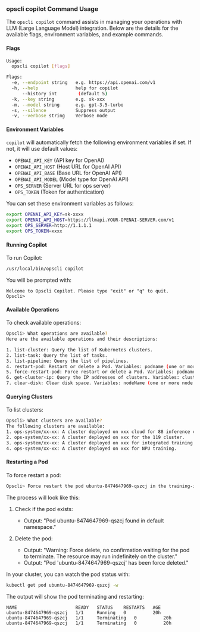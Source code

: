 ### opscli copilot Command Usage

The `opscli copilot` command assists in managing your operations with LLM (Large Language Model) integration. Below are the details for the available flags, environment variables, and example commands.

#### Flags

```bash
Usage:
  opscli copilot [flags]

Flags:
  -e, --endpoint string   e.g. https://api.openai.com/v1
  -h, --help              help for copilot
      --history int        (default 5)
  -k, --key string        e.g. sk-xxx
  -m, --model string      e.g. gpt-3.5-turbo
  -s, --silence           Suppress output
  -v, --verbose string    Verbose mode
```

#### Environment Variables

`copilot` will automatically fetch the following environment variables if set. If not, it will use default values:

- `OPENAI_API_KEY` (API key for OpenAI)
- `OPENAI_API_HOST` (Host URL for OpenAI API)
- `OPENAI_API_BASE` (Base URL for OpenAI API)
- `OPENAI_API_MODEL` (Model type for OpenAI API)
- `OPS_SERVER` (Server URL for ops server)
- `OPS_TOKEN` (Token for authentication)

You can set these environment variables as follows:

```bash
export OPENAI_API_KEY=sk-xxxx
export OPENAI_API_HOST=https://llmapi.YOUR-OPENAI-SERVER.com/v1
export OPS_SERVER=http://1.1.1.1
export OPS_TOKEN=xxxx
```

#### Running Copilot

To run Copilot:

```bash
/usr/local/bin/opscli copilot
```

You will be prompted with:

```
Welcome to Opscli Copilot. Please type "exit" or "q" to quit.
Opscli>
```

#### Available Operations

To check available operations:

```bash
Opscli> What operations are available?
Here are the available operations and their descriptions:

1. list-cluster: Query the list of Kubernetes clusters.
2. list-task: Query the list of tasks.
3. list-pipeline: Query the list of pipelines.
4. restart-pod: Restart or delete a Pod. Variables: podname (one or more Pod names).
5. force-restart-pod: Force restart or delete a Pod. Variables: podname (one or more Pod names).
6. get-cluster-ip: Query the IP addresses of clusters. Variables: clusterip (one or more cluster IP addresses).
7. clear-disk: Clear disk space. Variables: nodeName (one or more node names).
```

#### Querying Clusters

To list clusters:

```bash
Opscli> What clusters are available?
The following clusters are available:
1. ops-system/xx-xx: A cluster deployed on xxx cloud for 88 inference cluster.
2. ops-system/xx-xx: A cluster deployed on xxx for the 119 cluster.
3. ops-system/xx-xx: A cluster deployed on xxx for integrated training and inference.
4. ops-system/xx-xx: A cluster deployed on xxx for NPU training.
```

#### Restarting a Pod

To force restart a pod:

```bash
Opscli> Force restart the pod ubuntu-8474647969-qszcj in the training-inference cluster
```

The process will look like this:

1. Check if the pod exists:

   - Output: "Pod ubuntu-8474647969-qszcj found in default namespace."

2. Delete the pod:
   - Output: "Warning: Force delete, no confirmation waiting for the pod to terminate. The resource may run indefinitely on the cluster."
   - Output: "Pod 'ubuntu-8474647969-qszcj' has been force deleted."

In your cluster, you can watch the pod status with:

```bash
kubectl get pod ubuntu-8474647969-qszcj -w
```

The output will show the pod terminating and restarting:

```
NAME                      READY   STATUS    RESTARTS   AGE
ubuntu-8474647969-qszcj   1/1     Running   0          20h
ubuntu-8474647969-qszcj   1/1     Terminating   0          20h
ubuntu-8474647969-qszcj   1/1     Terminating   0          20h
```
